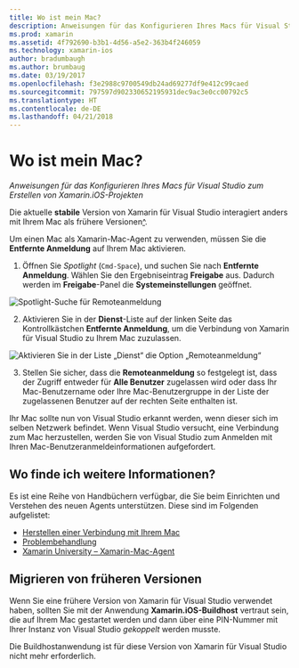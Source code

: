 ```yaml
---
title: Wo ist mein Mac?
description: Anweisungen für das Konfigurieren Ihres Macs für Visual Studio zum Erstellen von Xamarin.iOS-Projekten
ms.prod: xamarin
ms.assetid: 4f792690-b3b1-4d56-a5e2-363b4f246059
ms.technology: xamarin-ios
author: bradumbaugh
ms.author: brumbaug
ms.date: 03/19/2017
ms.openlocfilehash: f3e2988c9700549db24ad69277df9e412c99caed
ms.sourcegitcommit: 797597d902330652195931dec9ac3e0cc00792c5
ms.translationtype: HT
ms.contentlocale: de-DE
ms.lasthandoff: 04/21/2018
---
```

# <a name="wheres-my-mac"></a>Wo ist mein Mac?

_Anweisungen für das Konfigurieren Ihres Macs für Visual Studio zum Erstellen von Xamarin.iOS-Projekten_

Die aktuelle **stabile** Version von Xamarin für Visual Studio interagiert anders mit Ihrem Mac als frühere Versionen[^](#earlier-versions).

Um einen Mac als Xamarin-Mac-Agent zu verwenden, müssen Sie die **Entfernte Anmeldung** auf Ihrem Mac aktivieren.

1. Öffnen Sie *Spotlight* (`Cmd-Space`), und suchen Sie nach **Entfernte Anmeldung**. Wählen Sie den Ergebniseintrag **Freigabe** aus. Dadurch werden im **Freigabe**-Panel die **Systemeinstellungen** geöffnet.

  ![](visual-studio-ssh-images/spotlight.png "Spotlight-Suche für Remoteanmeldung")

2. Aktivieren Sie in der **Dienst**-Liste auf der linken Seite das Kontrollkästchen **Entfernte Anmeldung**, um die Verbindung von Xamarin für Visual Studio zu Ihrem Mac zuzulassen.

  ![](visual-studio-ssh-images/sharing.png "Aktivieren Sie in der Liste „Dienst“ die Option „Remoteanmeldung“")

3. Stellen Sie sicher, dass die **Remoteanmeldung** so festgelegt ist, dass der Zugriff entweder für **Alle Benutzer** zugelassen wird oder dass Ihr Mac-Benutzername oder Ihre Mac-Benutzergruppe in der Liste der zugelassenen Benutzer auf der rechten Seite enthalten ist.

Ihr Mac sollte nun von Visual Studio erkannt werden, wenn dieser sich im selben Netzwerk befindet.
Wenn Visual Studio versucht, eine Verbindung zum Mac herzustellen, werden Sie von Visual Studio zum Anmelden mit Ihren Mac-Benutzeranmeldeinformationen aufgefordert.

## <a name="where-can-i-find-more-information"></a>Wo finde ich weitere Informationen?

Es ist eine Reihe von Handbüchern verfügbar, die Sie beim Einrichten und Verstehen des neuen Agents unterstützen. Diese sind im Folgenden aufgelistet:

- [Herstellen einer Verbindung mit Ihrem Mac](~/ios/get-started/installation/windows/connecting-to-mac/index.md)
- [Problembehandlung](~/ios/get-started/installation/windows/connecting-to-mac/troubleshooting.md)
- [Xamarin University – Xamarin-Mac-Agent](https://university.xamarin.com/lightninglectures/xamarin-mac-agent)

<a name="earlier-versions" />

## <a name="migrating-from-previous-versions"></a>Migrieren von früheren Versionen

Wenn Sie eine frühere Version von Xamarin für Visual Studio verwendet haben, sollten Sie mit der Anwendung **Xamarin.iOS-Buildhost** vertraut sein, die auf Ihrem Mac gestartet werden und dann über eine PIN-Nummer mit Ihrer Instanz von Visual Studio *gekoppelt* werden musste.

Die Buildhostanwendung ist für diese Version von Xamarin für Visual Studio nicht mehr erforderlich.
